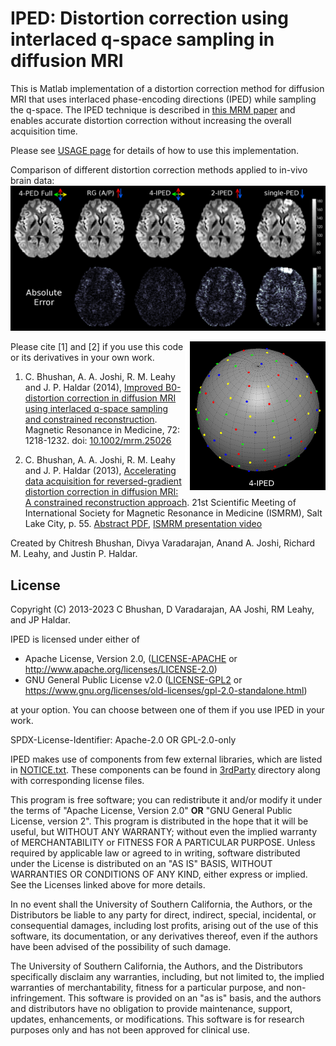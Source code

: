 # IPED: Distortion correction using interlaced q-space sampling in diffusion MRI

This is Matlab implementation of a distortion correction method for diffusion MRI that uses interlaced phase-encoding directions (IPED) while sampling the q-space. 
The IPED technique is described in [this MRM paper](https://doi.org/10.1002/mrm.25026) and enables accurate distortion correction without increasing the overall acquisition time.

Please see [USAGE page](./USAGE.md) for details of how to use this implementation. 

Comparison of different distortion correction methods applied to in-vivo brain data:
![IPED results on real data](./IPED_results.png)

<img align="right" src="./4IPED_sample.png">
Please cite [1] and [2] if you use this code or its derivatives in your own work.

1. C. Bhushan, A. A. Joshi, R. M. Leahy and J. P. Haldar (2014), [Improved B0-distortion correction in diffusion MRI using interlaced q-space sampling and constrained reconstruction](http://dx.doi.org/10.1002/mrm.25026). Magnetic Resonance in Medicine, 72: 1218-1232. doi: [10.1002/mrm.25026](http://dx.doi.org/10.1002/mrm.25026)

2. C. Bhushan, A. A. Joshi, R. M. Leahy and J. P. Haldar (2013), [Accelerating data acquisition for reversed-gradient distortion correction in diffusion MRI: A constrained reconstruction approach](https://archive.ismrm.org/2013/0055.html). 21st Scientific Meeting of International Society for Magnetic Resonance in Medicine (ISMRM), Salt Lake City, p. 55. [Abstract PDF](https://neuroimage.usc.edu/~chitresh/papers/ismrm_2013_EPI_distortion_correction.pdf), [ISMRM presentation video](https://cds.ismrm.org/protected/13MPresentations/0055/index.html)

Created by Chitresh Bhushan, Divya Varadarajan, Anand A. Joshi, Richard M. Leahy, and Justin P. Haldar.


## License 

Copyright (C) 2013-2023 C Bhushan, D Varadarajan, AA Joshi, RM Leahy, and JP Haldar.

IPED is licensed under either of 
 * Apache License, Version 2.0, ([LICENSE-APACHE](./LICENSE-APACHE) or http://www.apache.org/licenses/LICENSE-2.0)
 * GNU General Public License v2.0 ([LICENSE-GPL2](./LICENSE-GPL2) or https://www.gnu.org/licenses/old-licenses/gpl-2.0-standalone.html)

at your option. You can choose between one of them if you use IPED in your work.

SPDX-License-Identifier: Apache-2.0 OR GPL-2.0-only

IPED makes use of components from few external libraries, which are listed in [NOTICE.txt](./NOTICE.txt). These components can be found in [3rdParty](./3rdParty) directory along with corresponding license files.

This program is free software; you can redistribute it and/or modify it under the terms of 
"Apache License, Version 2.0"
**OR**
"GNU General Public License, version 2".
This program is distributed in the hope that it will be useful,
but WITHOUT ANY WARRANTY; without even the implied warranty of
MERCHANTABILITY or FITNESS FOR A PARTICULAR PURPOSE.
Unless required by applicable law or agreed to in writing, software
distributed under the License is distributed on an "AS IS" BASIS,
WITHOUT WARRANTIES OR CONDITIONS OF ANY KIND, either express or implied.
See the Licenses linked above for more details.

In no event shall the University of Southern California, the Authors, or the Distributors be liable to any party for direct, indirect, special, incidental, or consequential damages, including lost profits, arising out of the use of this software, its documentation, or any derivatives thereof, even if the authors have been advised of the possibility of such damage.

The University of Southern California, the Authors, and the Distributors specifically disclaim any warranties, including, but not limited to, the implied warranties of merchantability, fitness for a particular purpose, and non-infringement. This software is provided on an "as is" basis, and the authors and distributors have no obligation to provide maintenance, support, updates, enhancements, or modifications. This software is for research purposes only and has not been approved for clinical use.

